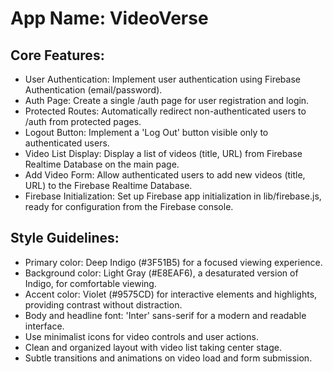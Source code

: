 # **App Name**: VideoVerse

## Core Features:

- User Authentication: Implement user authentication using Firebase Authentication (email/password).
- Auth Page: Create a single /auth page for user registration and login.
- Protected Routes: Automatically redirect non-authenticated users to /auth from protected pages.
- Logout Button: Implement a 'Log Out' button visible only to authenticated users.
- Video List Display: Display a list of videos (title, URL) from Firebase Realtime Database on the main page.
- Add Video Form: Allow authenticated users to add new videos (title, URL) to the Firebase Realtime Database.
- Firebase Initialization: Set up Firebase app initialization in lib/firebase.js, ready for configuration from the Firebase console.

## Style Guidelines:

- Primary color: Deep Indigo (#3F51B5) for a focused viewing experience.
- Background color: Light Gray (#E8EAF6), a desaturated version of Indigo, for comfortable viewing.
- Accent color: Violet (#9575CD) for interactive elements and highlights, providing contrast without distraction.
- Body and headline font: 'Inter' sans-serif for a modern and readable interface.
- Use minimalist icons for video controls and user actions.
- Clean and organized layout with video list taking center stage.
- Subtle transitions and animations on video load and form submission.